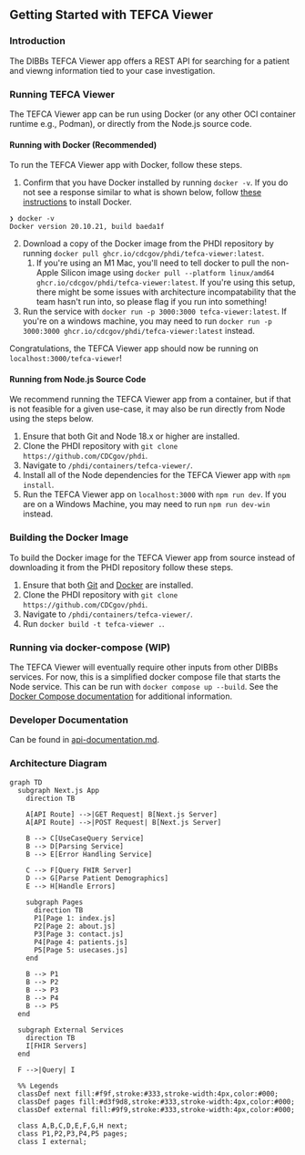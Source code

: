 ## Getting Started with TEFCA Viewer

### Introduction

The DIBBs TEFCA Viewer app offers a REST API for searching for a patient and viewng information tied to your case investigation.

### Running TEFCA Viewer

The TEFCA Viewer app can be run using Docker (or any other OCI container runtime e.g., Podman), or directly from the Node.js source code.

#### Running with Docker (Recommended)

To run the TEFCA Viewer app with Docker, follow these steps.

1. Confirm that you have Docker installed by running `docker -v`. If you do not see a response similar to what is shown below, follow [these instructions](https://docs.docker.com/get-docker/) to install Docker.

```
❯ docker -v
Docker version 20.10.21, build baeda1f
```

2. Download a copy of the Docker image from the PHDI repository by running `docker pull ghcr.io/cdcgov/phdi/tefca-viewer:latest`.
   1. If you're using an M1 Mac, you'll need to tell docker to pull the non-Apple Silicon image using `docker pull --platform linux/amd64 ghcr.io/cdcgov/phdi/tefca-viewer:latest`. If you're using this setup, there might be some issues with architecture incompatability that the team hasn't run into, so please flag if you run into something!
3. Run the service with `docker run -p 3000:3000 tefca-viewer:latest`. If you're on a windows machine, you may need to run `docker run -p 3000:3000 ghcr.io/cdcgov/phdi/tefca-viewer:latest` instead.

Congratulations, the TEFCA Viewer app should now be running on `localhost:3000/tefca-viewer`!

#### Running from Node.js Source Code

We recommend running the TEFCA Viewer app from a container, but if that is not feasible for a given use-case, it may also be run directly from Node using the steps below.

1. Ensure that both Git and Node 18.x or higher are installed.
2. Clone the PHDI repository with `git clone https://github.com/CDCgov/phdi`.
3. Navigate to `/phdi/containers/tefca-viewer/`.
4. Install all of the Node dependencies for the TEFCA Viewer app with `npm install`.
5. Run the TEFCA Viewer app on `localhost:3000` with `npm run dev`. If you are on a Windows Machine, you may need to run `npm run dev-win` instead.

### Building the Docker Image

To build the Docker image for the TEFCA Viewer app from source instead of downloading it from the PHDI repository follow these steps.

1. Ensure that both [Git](https://git-scm.com/book/en/v2/Getting-Started-Installing-Git) and [Docker](https://docs.docker.com/get-docker/) are installed.
2. Clone the PHDI repository with `git clone https://github.com/CDCgov/phdi`.
3. Navigate to `/phdi/containers/tefca-viewer/`.
4. Run `docker build -t tefca-viewer .`.

### Running via docker-compose (WIP)

The TEFCA Viewer will eventually require other inputs from other DIBBs services. For now, this is a simplified docker compose file that starts the Node service. This can be run with `docker compose up --build`. See the [Docker Compose documentation](https://docs.docker.com/engine/reference/commandline/compose_up/) for additional information.

### Developer Documentation

Can be found in [api-documentation.md](api-documentation.md).

### Architecture Diagram

```mermaid
graph TD
  subgraph Next.js App
    direction TB

    A[API Route] -->|GET Request| B[Next.js Server]
    A[API Route] -->|POST Request| B[Next.js Server]

    B --> C[UseCaseQuery Service]
    B --> D[Parsing Service]
    B --> E[Error Handling Service]

    C --> F[Query FHIR Server]
    D --> G[Parse Patient Demographics]
    E --> H[Handle Errors]

    subgraph Pages
      direction TB
      P1[Page 1: index.js]
      P2[Page 2: about.js]
      P3[Page 3: contact.js]
      P4[Page 4: patients.js]
      P5[Page 5: usecases.js]
    end

    B --> P1
    B --> P2
    B --> P3
    B --> P4
    B --> P5
  end

  subgraph External Services
    direction TB
    I[FHIR Servers]
  end

  F -->|Query| I

  %% Legends
  classDef next fill:#f9f,stroke:#333,stroke-width:4px,color:#000;
  classDef pages fill:#d3f9d8,stroke:#333,stroke-width:4px,color:#000;
  classDef external fill:#9f9,stroke:#333,stroke-width:4px,color:#000;

  class A,B,C,D,E,F,G,H next;
  class P1,P2,P3,P4,P5 pages;
  class I external;
```
